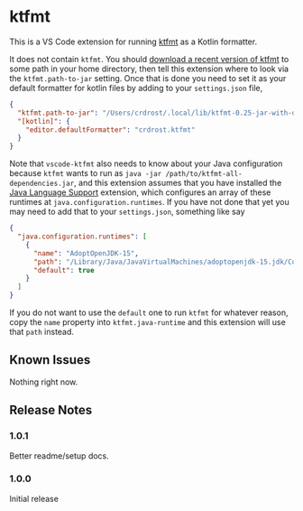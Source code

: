 # ktfmt

This is a VS Code extension for running [ktfmt] as a Kotlin formatter.

It does not contain `ktfmt`. You should [download a recent version of
ktfmt][ktfmt-dl] to some path in your home directory, then tell this extension
where to look via the `ktfmt.path-to-jar` setting. Once that is done you need to
set it as your default formatter for kotlin files by adding to your
`settings.json` file,

```json
{
  "ktfmt.path-to-jar": "/Users/crdrost/.local/lib/ktfmt-0.25-jar-with-dependencies.jar",
  "[kotlin]": {
    "editor.defaultFormatter": "crdrost.ktfmt"
  }
}
```

Note that `vscode-ktfmt` also needs to know about your Java configuration
because `ktfmt` wants to run as `java -jar /path/to/ktfmt-all-dependencies.jar`,
and this extension assumes that you have installed the [Java Language
Support][redhat] extension, which configures an array of these runtimes at
`java.configuration.runtimes`. If you have not done that yet you may need to add
that to your `settings.json`, something like say

```json
{
  "java.configuration.runtimes": [
    {
      "name": "AdoptOpenJDK-15",
      "path": "/Library/Java/JavaVirtualMachines/adoptopenjdk-15.jdk/Contents/Home",
      "default": true
    }
  ]
}
```

If you do not want to use the `default` one to run `ktfmt` for whatever reason,
copy the `name` property into `ktfmt.java-runtime` and this extension will use
that `path` instead.

## Known Issues

Nothing right now.

## Release Notes

### 1.0.1

Better readme/setup docs.

### 1.0.0

Initial release

[ktfmt-dl]: https://search.maven.org/search?q=g:com.facebook%20AND%20a:ktfmt
[ktfmt]: https://github.com/facebookincubator/ktfmt
[redhat]: https://marketplace.visualstudio.com/items?itemName=redhat.java
